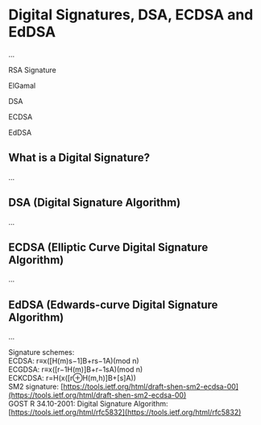 # Digital Signatures, DSA, ECDSA and EdDSA

...

RSA Signature

ElGamal

DSA

ECDSA

EdDSA

## What is a Digital Signature?

...

## DSA \(Digital Signature Algorithm\)

...

## ECDSA \(Elliptic Curve Digital Signature Algorithm\)

...

## EdDSA \(Edwards-curve Digital Signature Algorithm\)

...

Signature schemes:  
ECDSA: r≡x\(\[H\(m\)s−1\]B+rs−1A\)\(mod n\)  
ECGDSA: r≡x\(\[r−1H\(m\)\]B+r−1sA\)\(mod n\)  
ECKCDSA: r=H\(x\(\[r⊕H\(m,h\)\]B+\[s\]A\)\)  
SM2 signature: [https://tools.ietf.org/html/draft-shen-sm2-ecdsa-00](https://tools.ietf.org/html/draft-shen-sm2-ecdsa-00)  
GOST R 34.10-2001: Digital Signature Algorithm: [https://tools.ietf.org/html/rfc5832](https://tools.ietf.org/html/rfc5832)

